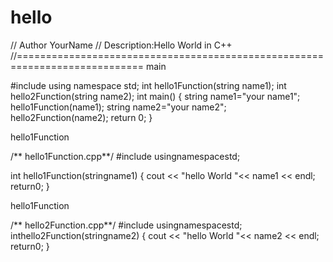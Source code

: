 # hello

// Author YourName
// Description:Hello World in C++
//============================================================================
main

#include <iostream>
  using namespace std;
  int hello1Function(string name1);
  int hello2Function(string name2);
  int main()
  {
  string name1="your name1";
  hello1Function(name1);
  string name2="your name2";
  hello2Function(name2);
  return 0;
  }
  
  hello1Function
  
  /** hello1Function.cpp**/
  #include<iostream>
  usingnamespacestd;
  
 int hello1Function(stringname1)
 {
 cout << "hello World "<< name1 << endl;
 return0;
 }
 
 hello1Function


/** hello2Function.cpp**/
#include<iostream>
  usingnamespacestd;
  inthello2Function(stringname2)
  {
  cout << "hello World "<< name2 << endl;
  return0;
  }
